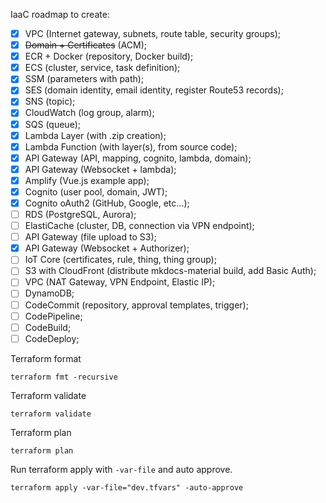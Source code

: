 IaaC roadmap to create:

- [x] VPC (Internet gateway, subnets, route table, security groups);
- [x] ~~Domain + Certificates~~ (ACM);
- [x] ECR + Docker (repository, Docker build);
- [x] ECS (cluster, service, task definition);
- [x] SSM (parameters with path);
- [x] SES (domain identity, email identity, register Route53 records);
- [x] SNS (topic);
- [x] CloudWatch (log group, alarm);
- [x] SQS (queue);
- [x] Lambda Layer (with .zip creation);
- [x] Lambda Function (with layer(s), from source code);
- [x] API Gateway (API, mapping, cognito, lambda, domain);
- [x] API Gateway (Websocket + lambda);
- [x] Amplify (Vue.js example app);
- [x] Cognito (user pool, domain, JWT);
- [x] Cognito oAuth2 (GitHub, Google, etc...);
- [ ] RDS (PostgreSQL, Aurora);
- [ ] ElastiCache (cluster, DB, connection via VPN endpoint);
- [ ] API Gateway (file upload to S3);
- [x] API Gateway (Websocket + Authorizer);
- [ ] IoT Core (certificates, rule, thing, thing group);
- [ ] S3 with CloudFront (distribute mkdocs-material build, add Basic Auth);
- [ ] VPC (NAT Gateway, VPN Endpoint, Elastic IP);
- [ ] DynamoDB;
- [ ] CodeCommit (repository, approval templates, trigger);
- [ ] CodePipeline;
- [ ] CodeBuild;
- [ ] CodeDeploy;

Terraform format
```commandline
terraform fmt -recursive
```

Terraform validate
```commandline
terraform validate
```

Terraform plan
```commandline
terraform plan
```

Run terraform apply with `-var-file` and auto approve.
```commandline
terraform apply -var-file="dev.tfvars" -auto-approve
```
